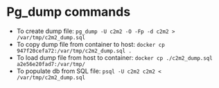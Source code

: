 # Pg_dump commands

- To create dump file: `pg_dump -U c2m2 -O -Fp -d c2m2 > /var/tmp/c2m2_dump.sql`
- To copy dump file from container to host: `docker cp 947f20cefa72:/var/tmp/c2m2_dump.sql .`
- To load dump file from host to container: `docker cp ./c2m2_dump.sql a2e56e20fad7:/var/tmp/`
- To populate db from SQL file: `psql -U c2m2 c2m2 < /var/tmp/c2m2_dump.sql`